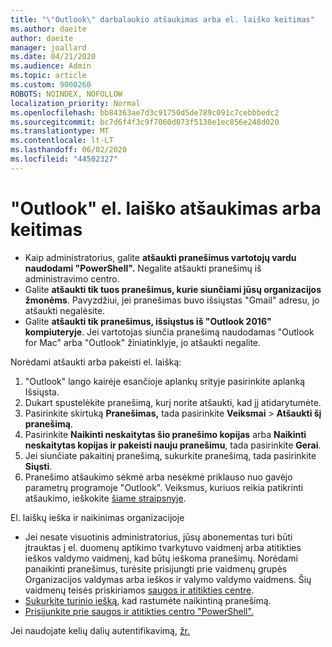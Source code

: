 ```yaml
---
title: "\"Outlook\" darbalaukio atšaukimas arba el. laiško keitimas"
ms.author: daeite
author: daeite
manager: joallard
ms.date: 04/21/2020
ms.audience: Admin
ms.topic: article
ms.custom: 9000260
ROBOTS: NOINDEX, NOFOLLOW
localization_priority: Normal
ms.openlocfilehash: bb84363ae7d3c91750d5de789c091c7cebbbedc2
ms.sourcegitcommit: bc7d6f4f3c9f7060d073f5130e1ec856e248d020
ms.translationtype: MT
ms.contentlocale: lt-LT
ms.lasthandoff: 06/02/2020
ms.locfileid: "44502327"
---
```

# <a name="recall-or-replace-an-outlook-email-message"></a>"Outlook" el. laiško atšaukimas arba keitimas

- Kaip administratorius, galite **atšaukti pranešimus vartotojų vardu naudodami "PowerShell".** Negalite atšaukti pranešimų iš administravimo centro.
- Galite **atšaukti tik tuos pranešimus, kurie siunčiami jūsų organizacijos žmonėms**. Pavyzdžiui, jei pranešimas buvo išsiųstas "Gmail" adresu, jo atšaukti negalėsite.
- Galite **atšaukti tik pranešimus, išsiųstus iš "Outlook 2016" kompiuteryje**. Jei vartotojas siunčia pranešimą naudodamas "Outlook for Mac" arba "Outlook" žiniatinklyje, jo atšaukti negalite.

Norėdami atšaukti arba pakeisti el. laišką:

1. "Outlook" lango kairėje esančioje aplankų srityje pasirinkite aplanką Išsiųsta.
1. Dukart spustelėkite pranešimą, kurį norite atšaukti, kad jį atidarytumėte.
1. Pasirinkite skirtuką **Pranešimas,** tada pasirinkite **Veiksmai**  >  **Atšaukti šį pranešimą**.
1. Pasirinkite **Naikinti neskaitytas šio pranešimo kopijas** arba **Naikinti neskaitytas kopijas ir pakeisti nauju pranešimu**, tada pasirinkite **Gerai**.
1. Jei siunčiate pakaitinį pranešimą, sukurkite pranešimą, tada pasirinkite **Siųsti**.
1. Pranešimo atšaukimo sėkmė arba nesėkmė priklauso nuo gavėjo parametrų programoje "Outlook". Veiksmus, kuriuos reikia patikrinti atšaukimo, ieškokite [šiame straipsnyje](https://support.office.com/article/35027f88-d655-4554-b4f8-6c0729a723a0).

El. laiškų ieška ir naikinimas organizacijoje

- Jei nesate visuotinis administratorius, jūsų abonementas turi būti įtrauktas į el. duomenų aptikimo tvarkytuvo vaidmenį arba atitikties ieškos valdymo vaidmenį, kad būtų ieškoma pranešimų. Norėdami panaikinti pranešimus, turėsite prisijungti prie vaidmenų grupės Organizacijos valdymas arba ieškos ir valymo valdymo vaidmens. Šių vaidmenų teisės priskiriamos [saugos ir atitikties centre](https://go.microsoft.com/fwlink/?linkid=2083731).
- [Sukurkite turinio iešką,](https://docs.microsoft.com/microsoft-365/compliance/content-search) kad rastumėte naikintiną pranešimą.
- [Prisijunkite prie saugos ir atitikties centro "PowerShell".](https://docs.microsoft.com/powershell/exchange/office-365-scc/connect-to-scc-powershell/connect-to-scc-powershell?view=exchange-ps)

Jei naudojate kelių dalių autentifikavimą, [žr.](https://docs.microsoft.com/powershell/exchange/office-365-scc/connect-to-scc-powershell/mfa-connect-to-scc-powershell?view=exchange-ps)